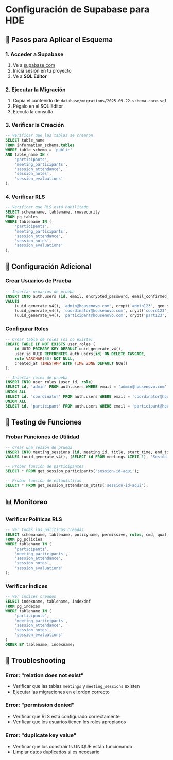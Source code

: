 # Configuración de Supabase para HDE

## 🚀 Pasos para Aplicar el Esquema

### 1. Acceder a Supabase
1. Ve a [supabase.com](https://supabase.com)
2. Inicia sesión en tu proyecto
3. Ve a **SQL Editor**

### 2. Ejecutar la Migración
1. Copia el contenido de `database/migrations/2025-09-22-schema-core.sql`
2. Pégalo en el SQL Editor
3. Ejecuta la consulta

### 3. Verificar la Creación
```sql
-- Verificar que las tablas se crearon
SELECT table_name 
FROM information_schema.tables 
WHERE table_schema = 'public' 
AND table_name IN (
    'participants', 
    'meeting_participants', 
    'session_attendance', 
    'session_notes', 
    'session_evaluations'
);
```

### 4. Verificar RLS
```sql
-- Verificar que RLS está habilitado
SELECT schemaname, tablename, rowsecurity 
FROM pg_tables 
WHERE tablename IN (
    'participants', 
    'meeting_participants', 
    'session_attendance', 
    'session_notes', 
    'session_evaluations'
);
```

## 🔧 Configuración Adicional

### Crear Usuarios de Prueba
```sql
-- Insertar usuarios de prueba
INSERT INTO auth.users (id, email, encrypted_password, email_confirmed_at, created_at, updated_at)
VALUES 
    (uuid_generate_v4(), 'admin@housenovo.com', crypt('admin123', gen_salt('bf')), NOW(), NOW(), NOW()),
    (uuid_generate_v4(), 'coordinator@housenovo.com', crypt('coord123', gen_salt('bf')), NOW(), NOW(), NOW()),
    (uuid_generate_v4(), 'participant@housenovo.com', crypt('part123', gen_salt('bf')), NOW(), NOW(), NOW());
```

### Configurar Roles
```sql
-- Crear tabla de roles (si no existe)
CREATE TABLE IF NOT EXISTS user_roles (
    id UUID PRIMARY KEY DEFAULT uuid_generate_v4(),
    user_id UUID REFERENCES auth.users(id) ON DELETE CASCADE,
    role VARCHAR(50) NOT NULL,
    created_at TIMESTAMP WITH TIME ZONE DEFAULT NOW()
);

-- Insertar roles de prueba
INSERT INTO user_roles (user_id, role)
SELECT id, 'admin' FROM auth.users WHERE email = 'admin@housenovo.com'
UNION ALL
SELECT id, 'coordinator' FROM auth.users WHERE email = 'coordinator@housenovo.com'
UNION ALL
SELECT id, 'participant' FROM auth.users WHERE email = 'participant@housenovo.com';
```

## 🧪 Testing de Funciones

### Probar Funciones de Utilidad
```sql
-- Crear una sesión de prueba
INSERT INTO meeting_sessions (id, meeting_id, title, start_time, end_time)
VALUES (uuid_generate_v4(), (SELECT id FROM meetings LIMIT 1), 'Sesión de Prueba', NOW(), NOW() + INTERVAL '2 hours');

-- Probar función de participantes
SELECT * FROM get_session_participants('session-id-aqui');

-- Probar función de estadísticas
SELECT * FROM get_session_attendance_stats('session-id-aqui');
```

## 📊 Monitoreo

### Verificar Políticas RLS
```sql
-- Ver todas las políticas creadas
SELECT schemaname, tablename, policyname, permissive, roles, cmd, qual
FROM pg_policies 
WHERE tablename IN (
    'participants', 
    'meeting_participants', 
    'session_attendance', 
    'session_notes', 
    'session_evaluations'
);
```

### Verificar Índices
```sql
-- Ver índices creados
SELECT indexname, tablename, indexdef
FROM pg_indexes 
WHERE tablename IN (
    'participants', 
    'meeting_participants', 
    'session_attendance', 
    'session_notes', 
    'session_evaluations'
)
ORDER BY tablename, indexname;
```

## 🚨 Troubleshooting

### Error: "relation does not exist"
- Verificar que las tablas `meetings` y `meeting_sessions` existen
- Ejecutar las migraciones en el orden correcto

### Error: "permission denied"
- Verificar que RLS está configurado correctamente
- Verificar que los usuarios tienen los roles apropiados

### Error: "duplicate key value"
- Verificar que los constraints UNIQUE están funcionando
- Limpiar datos duplicados si es necesario
